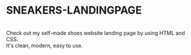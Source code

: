 <h1>SNEAKERS-LANDINGPAGE</h1>
<br>
Check out my self-made shoes website landing page by using HTML and CSS.
<br>
It's clean, modern, easy to use.
